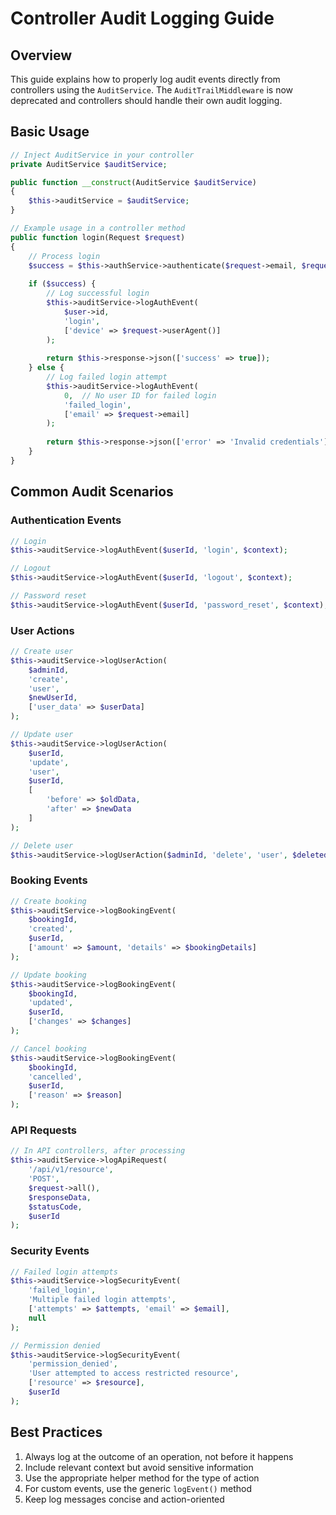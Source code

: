 # Controller Audit Logging Guide

## Overview
This guide explains how to properly log audit events directly from controllers using the `AuditService`. The `AuditTrailMiddleware` is now deprecated and controllers should handle their own audit logging.

## Basic Usage

```php
// Inject AuditService in your controller
private AuditService $auditService;

public function __construct(AuditService $auditService) 
{
    $this->auditService = $auditService;
}

// Example usage in a controller method
public function login(Request $request)
{
    // Process login
    $success = $this->authService->authenticate($request->email, $request->password);
    
    if ($success) {
        // Log successful login
        $this->auditService->logAuthEvent(
            $user->id,
            'login',
            ['device' => $request->userAgent()]
        );
        
        return $this->response->json(['success' => true]);
    } else {
        // Log failed login attempt
        $this->auditService->logAuthEvent(
            0,  // No user ID for failed login
            'failed_login',
            ['email' => $request->email]
        );
        
        return $this->response->json(['error' => 'Invalid credentials'], 401);
    }
}
```

## Common Audit Scenarios

### Authentication Events
```php
// Login
$this->auditService->logAuthEvent($userId, 'login', $context);

// Logout
$this->auditService->logAuthEvent($userId, 'logout', $context);

// Password reset
$this->auditService->logAuthEvent($userId, 'password_reset', $context);
```

### User Actions
```php
// Create user
$this->auditService->logUserAction(
    $adminId,
    'create',
    'user',
    $newUserId,
    ['user_data' => $userData]
);

// Update user
$this->auditService->logUserAction(
    $userId,
    'update',
    'user',
    $userId,
    [
        'before' => $oldData,
        'after' => $newData
    ]
);

// Delete user
$this->auditService->logUserAction($adminId, 'delete', 'user', $deletedUserId);
```

### Booking Events
```php
// Create booking
$this->auditService->logBookingEvent(
    $bookingId,
    'created',
    $userId,
    ['amount' => $amount, 'details' => $bookingDetails]
);

// Update booking
$this->auditService->logBookingEvent(
    $bookingId,
    'updated',
    $userId,
    ['changes' => $changes]
);

// Cancel booking
$this->auditService->logBookingEvent(
    $bookingId,
    'cancelled',
    $userId,
    ['reason' => $reason]
);
```

### API Requests
```php
// In API controllers, after processing
$this->auditService->logApiRequest(
    '/api/v1/resource',
    'POST',
    $request->all(),
    $responseData,
    $statusCode,
    $userId
);
```

### Security Events
```php
// Failed login attempts
$this->auditService->logSecurityEvent(
    'failed_login',
    'Multiple failed login attempts',
    ['attempts' => $attempts, 'email' => $email],
    null
);

// Permission denied
$this->auditService->logSecurityEvent(
    'permission_denied',
    'User attempted to access restricted resource',
    ['resource' => $resource],
    $userId
);
```

## Best Practices

1. Always log at the outcome of an operation, not before it happens
2. Include relevant context but avoid sensitive information
3. Use the appropriate helper method for the type of action
4. For custom events, use the generic `logEvent()` method
5. Keep log messages concise and action-oriented
